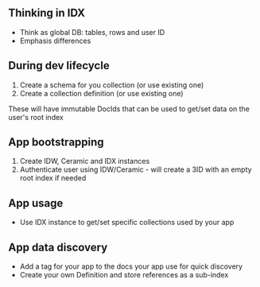 ## Thinking in IDX

- Think as global DB: tables, rows and user ID
- Emphasis differences

## During dev lifecycle

1. Create a schema for you collection (or use existing one)
1. Create a collection definition (or use existing one)

These will have immutable DocIds that can be used to get/set data on the user's root index

## App bootstrapping

1. Create IDW, Ceramic and IDX instances
1. Authenticate user using IDW/Ceramic - will create a 3ID with an empty root index if needed

## App usage

- Use IDX instance to get/set specific collections used by your app

## App data discovery

- Add a tag for your app to the docs your app use for quick discovery
- Create your own Definition and store references as a sub-index

